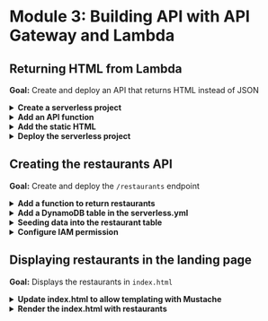 # Module 3: Building API with API Gateway and Lambda

## Returning HTML from Lambda

**Goal:** Create and deploy an API that returns HTML instead of JSON

<details>
<summary><b>Create a serverless project</b></summary><p>

1. Create a directory for your serverless project.

    ```
    mkdir production-ready-serverless-workshop
    cd production-ready-serverless-workshop
    ```

2. Initialise the project:
    
    `npm init -y`
    
3. Install the `Serverless` framework as dev dependency.

    `npm install --save-dev serverless`

    Add `sls` to npm scripts by editing your `package.json` so your `scripts` section looks like this:

    ```json
      "scripts": {
        "sls": "serverless"
      },
    ```
    
    Now you can run serverless using `npm run sls [-- <args>...]`

4. Create nodejs Serverless project using one of the default templates. **NOTE** there is a whitespace AFTER `--`, this is **REQUIRED**, it's a way to tell `npm run` that everything that comes after `--` should be passed as arguments to the thing that's associated with the `sls` script we set up in the previous step

    `npm run sls -- create --template aws-nodejs`

    See more information about `serverless create` command on [CLI documentation](https://serverless.com/framework/docs/providers/aws/cli-reference/create/) page.

5. Delete the `handler.js` file at the root
</p></details>

<details>
<summary><b>Add an API function</b></summary><p>

1. Modify the `serverless.yml` to the following.

```yml
service: workshop-${self:custom.name}

custom:
  name: <YOUR_NAME_HERE>
  email: <YOUR_EMAIL_HERE>

provider:
  name: aws
  runtime: nodejs12.x

functions:
  get-index:
    handler: functions/get-index.handler
    events:
      - http:
          path: /
          method: get
```

2. Under `custom`, replace `<YOUR_NAME_HERE>` with your name (no whitespaces, all lower case), e.g. `yancui`. This is so that if your project doesn't clash with your colleague's in case you're using a shared AWS account.

3. Also, replace `<YOUR_EMAIL_HERE>` with your email, we'll use this later to set up email notification when someone places an order.

4. In the project root, add a folder called `functions`

3. Add a file `get-index.js` under the newly created `functions` folder

4. Modify the `get-index.js` file to the following:

```javascript
const fs = require("fs")

const html = fs.readFileSync('static/index.html', 'utf-8')

module.exports.handler = async (event, context) => {
  const response = {
    statusCode: 200,
    headers: {
      'Content-Type': 'text/html; charset=UTF-8'
    },
    body: html
  }

  return response
}
```

Here, we're loading a static HTML page from a `static` folder (to be added in the next section). Which we will return in the HTTP response, along with a header with the correct `Content-Type` (otherwise it defaults to `application/json`).

And since the variable `html` is declared and assigned OUTSIDE the handler function, it will run ONLY the first time our code executes on a new container. The same goes to any variables you declare outside the handler function, such as the `fs` module which we required at the top.

</p></details>

<details>
<summary><b>Add the static HTML</b></summary><p>

1. Add a folder to the project root, call it `static`

2. Add a file `index.html` under the newly created `static` folder

3. Modify the `index.html` file to the following:

```xml
<!DOCTYPE html>
<html>
  <head>
    <meta charset="UTF-8">
    <title>Big Mouth</title>
    
    <style>
      .fullscreenDiv {
        background-color: #05bafd;
        width: 100%;
        height: auto;
        bottom: 0px;
        top: 0px;
        left: 0;
        position: absolute;
      }

      .column-container {
        padding: 0;
        margin: 0;
        list-style: none;
        display: -webkit-box;
        display: -moz-box;
        display: -ms-flexbox;
        display: -webkit-flex;
        display: flex;
        flex-flow: column;
        justify-content: center;
      }

      .item {
        padding: 5px;
        height: auto;
        margin-top: 10px;
        display: flex;
        flex-flow: row;
        justify-content: center;
      }

      input {
        font-family: Arial, Helvetica, sans-serif;
        font-size: 18px;
      }

      button {
        font-family: Arial, Helvetica, sans-serif;
        font-size: 18px;
      }
    </style>

    <script>
    </script>
  </head>

  <body>
    <div class="fullscreenDiv">
      <ul class="column-container">
        <li class="item">
          <img id="logo" src="https://d2qt42rcwzspd6.cloudfront.net/manning/big-mouth.png">
        </li>
        <li class="item">
          <input id="theme" type="text" size="50" placeholder="enter a theme, eg. cartoon"/>
          <button onclick="search()">Find Restaurants</button>
        </li>
      </ul>
  </div>
  </body>

</html>
```

</p></details>

<details>
<summary><b>Deploy the serverless project</b></summary><p>

1. Run `deploy` command:

    `npm run sls -- deploy`

    See more information about `deploy` command on [CLI documentation](https://serverless.com/framework/docs/providers/aws/cli-reference/deploy/) page.

2. In the output you should see something like this:

```
endpoints:
  GET - https://xxxxx.execute-api.us-east-1.amazonaws.com/dev/
```

Load the endpoint in the browser and see something like the following:

![](/images/mod03-001.png)

</p></details>

## Creating the restaurants API

**Goal:** Create and deploy the `/restaurants` endpoint

<details>
<summary><b>Add a function to return restaurants</b></summary><p>

1. Add a file `get-restaurants.js` file to the `functions` folder

2. Install the `aws-sdk` package

`npm install --save-dev aws-sdk`

3. Modify `get-restaurants.js` to the following:

```javascript
const DocumentClient = require('aws-sdk/clients/dynamodb').DocumentClient
const dynamodb = new DocumentClient()

const defaultResults = process.env.defaultResults || 8
const tableName = process.env.restaurants_table

const getRestaurants = async (count) => {
  console.log(`fetching ${count} restaurants from ${tableName}...`)
  const req = {
    TableName: tableName,
    Limit: count
  }

  const resp = await dynamodb.scan(req).promise()
  console.log(`found ${resp.Items.length} restaurants`)
  return resp.Items
}

module.exports.handler = async (event, context) => {  
  const restaurants = await getRestaurants(defaultResults)
  const response = {
    statusCode: 200,
    body: JSON.stringify(restaurants)
  }

  return response
}
```

This function depends on two environment variables:

* `defaultResults` [optional] : how many restaurants to return

* `restaurants_table` [required] : name of the restaurants DynamoDB table

Also notice that we didn't require the full `aws-sdk` at the top. This is because requiring only the client we need (in this case, the `DynamoDB.DocumentClient` client) has a big impact on cold start performance. See this [blog post](https://theburningmonk.com/2019/03/just-how-expensive-is-the-full-aws-sdk/) for more details.

4. Modify `serverless.yml` to add the new function and its environment variables:

```yml
get-restaurants:
  handler: functions/get-restaurants.handler
  events:
    - http:
        path: /restaurants
        method: get
  environment:
    restaurants_table: !Ref RestaurantsTable
```

Notice that the `restaurants_table` environment variable is referencing (using the CloudFormation pseudo function `!Ref`) a resource called `RestaurantsTable`. We'll add that next.

**IMPORTANT**: make sure this block is indented and aligns with the `get-index` function. e.g.

```yml
functions:
  get-index:
    handler: functions/get-index.handler
    events:
      - http:
          path: /
          method: get

  get-restaurants:
    handler: functions/get-restaurants.handler
    events:
      - http:
          path: /restaurants/
          method: get
    environment:
      restaurants_table: !Ref RestaurantsTable
```

</p></details>

<details>
<summary><b>Add a DynamoDB table in the serverless.yml</b></summary><p>

1. Add DynamoDB table to `serverless.yml`. Add this block to the end of the file:

```yml
resources:
  Resources:
    RestaurantsTable:
      Type: AWS::DynamoDB::Table
      Properties:
        BillingMode: PAY_PER_REQUEST
        AttributeDefinitions:
          - AttributeName: name
            AttributeType: S
        KeySchema:
          - AttributeName: name
            KeyType: HASH
```

This is how we define a DynamoDB table in CloudFormation. Couple of things to note if you're new to AWS or CloudFormation.

`RestaurantsTable` is called the **logical Id** in CloudFormation, and is the unique ID for a resource within a CloudFormation template. Other resources can reference this resource using this logical id. You typically use either the `!Ref` or `!GetAtt` function to reference a resource and get its attributes (like name or ARN). Which, depending on the resource and the attribute you want to get, you have to choose the right function... I have a cheatsheet [here](https://theburningmonk.com/cloudformation-ref-and-getatt-cheatsheet) that list all the resources and what you get with each.

DynamoDB two billing modes. And here, we're using the `On-Demand` mode by setting `BillingMode` to `PAY_PER_REQUEST`. This means we don't pay for the table unless we use it, which is perfect for a demo app like this. In fact, this is probably the right setting for your app in production too unless you have very stable and very predictable load.

And lastly, DynamoDB operates with `HASH` and `RANGE` keys as the only schemas you need to specify, so that's what `KeySchema` is doing. When you specify an attribute in the key schema you also need to add them to the `AttributeDefinitions` list so you can specify their type (`S` for `String`), this is how we tell DynamoDB that the table has a `HASH` key called `name` and it's a `S`tring.

There are other configurations available, but they're needed here. For more details, check out the CloudFormation docs [here](https://docs.aws.amazon.com/AWSCloudFormation/latest/UserGuide/aws-resource-dynamodb-table.html).

Ok, now let's deploy the serverless project again (so CloudFormation provisions the table):

`npm run sls -- deploy`

After deployment finishes, the DynamoDB table would now be provisioned.

If you look into the DynamoDB console in your AWS account, you will see that the table would have an auto-generated name like `workshop-yancui-dev-RestaurantsTable-1867PM9U2N4ZA`.

At this point, it's also worth peeking into the CloudFormation console, and see that the Serverless framework generated a CloudFormation stack for our project, and the name of the stack is derived from the `service` and `stage` name of our project - e.g. `workshop-yancui-dev`.

The stack includes a no. of outputs including the deployment bucket name, and the root URL for API Gateway REST API.

![](/images/mod03-002.png)

Since we have added a DynamoDB table to the stack as a custom resource, it's useful to add its name to the stack output.

2. To add the `RestaurantsTable` name to stack output, go to `serverless.yml`. Under the `resources` section, add the following:

```yml
  Outputs:
    RestaurantsTableName:
      Value: !Ref RestaurantsTable
```

**IMPORTANT**: `Outputs` should be aligned with `Resources` (**NOT** `resources`). So after this change, the `resources` section of your `serverless.yml` should look like this:

```yml
resources:
  Resources:
    RestaurantsTable:
      Type: AWS::DynamoDB::Table
      Properties:
        BillingMode: PAY_PER_REQUEST
        AttributeDefinitions:
          - AttributeName: name
            AttributeType: S
        KeySchema:
          - AttributeName: name
            KeyType: HASH

  Outputs:
    RestaurantsTableName:
      Value: !Ref RestaurantsTable
```

Make sure the indentations are exactly the same.

3. Deploy the project again

`npm run sls -- deploy`

and check in the CloudFormation console to make sure that you see the `RestaurantsTableName` in the stack outputs

![](/images/mod03-003.png)

</p></details>

<details>
<summary><b>Seeding data into the restaurant table</b></summary><p>

To seed some restaurant data into the table, we're going to add a script to do that. 

But wait! We have a problem here...

The DynamoDB table name is randomly generated, how do we write this script so that it doesn't require us to go into the AWS console and copy the name of the table?

There are a couple of solutions to this:

1. Use the [serverless-export-env](https://github.com/arabold/serverless-export-env/) plugin to export the environment variables to a `.env` file.
2. Programmatically reference the `RestaurantsTableName` stack output we added above.
3. Export the table name as a SSM parameter (by adding a `AWS::SSM::Parameter` resource to our `serverless.yml`) and programmatically reference it from the script.

For the purpose of this demo app, let's use option 1, as it'll come in handy for us later on when we start writing tests. See [Paul Swail](https://twitter.com/paulswail)'s [post](https://winterwindsoftware.com/cloud-config-local-tests/) for more details.

1. Install the `serverless-export-env` plugin by running

`npm install --save-dev serverless-export-env`

2. Open `serverless.yml` and add the following to the end of the file

```yml
plugins:
  - serverless-export-env
```

**IMPORTANT**: `plugins` should be at the same level as `provider`, `functions` and `resources`, that is, it should have *NO INDENTATION*.

3. Run `npm run sls -- export-env`. This command should generate a `.env` file in your project root, and the file content should look something like this:

`restaurants_table=workshop-yancui-dev-RestaurantsTable-1Y097GF7QLUIX`

This is because our `get-restaurants` function has an environment variable called `restaurants_table`. The `serverless-export-env` plugin has resolved the `!Ref RestaurantTable` reference and helpfully added the resolved table name to the `.env` file.

To load this `.env` file from our code, we need the `dotenv` NPM package.

4. Add `.env` to your `.gitignore` file

5. Install the `dotenv` package

`npm install --save-dev dotenv`

6. Add a file `seed-restaurants.js` to the project root

7. Modify `seed-restaurants.js` to the following.

```javascript
const AWS = require('aws-sdk')
AWS.config.region = 'us-east-1'
const dynamodb = new AWS.DynamoDB.DocumentClient()
require('dotenv').config()

const restaurants = [
  { 
    name: "Fangtasia", 
    image: "https://d2qt42rcwzspd6.cloudfront.net/manning/fangtasia.png", 
    themes: ["true blood"] 
  },
  { 
    name: "Shoney's", 
    image: "https://d2qt42rcwzspd6.cloudfront.net/manning/shoney's.png", 
    themes: ["cartoon", "rick and morty"] 
  },
  { 
    name: "Freddy's BBQ Joint", 
    image: "https://d2qt42rcwzspd6.cloudfront.net/manning/freddy's+bbq+joint.png", 
    themes: ["netflix", "house of cards"] 
  },
  { 
    name: "Pizza Planet", 
    image: "https://d2qt42rcwzspd6.cloudfront.net/manning/pizza+planet.png", 
    themes: ["netflix", "toy story"] 
  },
  { 
    name: "Leaky Cauldron", 
    image: "https://d2qt42rcwzspd6.cloudfront.net/manning/leaky+cauldron.png", 
    themes: ["movie", "harry potter"] 
  },
  { 
    name: "Lil' Bits", 
    image: "https://d2qt42rcwzspd6.cloudfront.net/manning/lil+bits.png", 
    themes: ["cartoon", "rick and morty"] 
  },
  { 
    name: "Fancy Eats", 
    image: "https://d2qt42rcwzspd6.cloudfront.net/manning/fancy+eats.png", 
    themes: ["cartoon", "rick and morty"] 
  },
  { 
    name: "Don Cuco", 
    image: "https://d2qt42rcwzspd6.cloudfront.net/manning/don%20cuco.png", 
    themes: ["cartoon", "rick and morty"] 
  },
];

const putReqs = restaurants.map(x => ({
  PutRequest: {
    Item: x
  }
}))

const req = {
  RequestItems: {
    [process.env.restaurants_table]: putReqs
  }
}
dynamodb.batchWrite(req).promise()
  .then(() => console.log("all done"))
  .catch(err => console.error(err))
```

8. Run the `seed-restaurants.js` script

`node seed-restaurants.js`

</p></details>

<details>
<summary><b>Configure IAM permission</b></summary><p>

1. Modify `serverless.yml` and add an `iamRoleStatements` section under `provider` (make sure you check for proper indentation!):

```yml
provider:
  name: aws
  runtime: nodejs12.x

  iamRoleStatements:
    - Effect: Allow
      Action: dynamodb:scan
      Resource: !GetAtt RestaurantsTable.Arn
```

This adds the `dynamodb:scan` permission to the Lambda execution role.

2. Deploy the project

`npm run sls -- deploy`

</p></details>

## Displaying restaurants in the landing page

**Goal:** Displays the restaurants in `index.html`

<details>
<summary><b>Update index.html to allow templating with Mustache</b></summary><p>

1. Modify `index.html` to the following:

```html
<!DOCTYPE html>
<html>
  <head>
    <meta charset="UTF-8">
    <title>Big Mouth</title>
    
    <style>
      .fullscreenDiv {
        background-color: #05bafd;
        width: 100%;
        height: auto;
        bottom: 0px;
        top: 0px;
        left: 0;
        position: absolute;
      }
      .restaurantsDiv {
        background-color: #ffffff;
        width: 100%;
        height: auto;
      }
      .dayOfWeek {
        font-family: Arial, Helvetica, sans-serif;
        font-size: 32px;
        padding: 10px;
        height: auto;
        display: flex;
        justify-content: center;
      }
      .column-container {
        padding: 0;
        margin: 0;
        list-style: none;
        display: flex;
        flex-flow: column;
        flex-wrap: wrap;
        justify-content: center;
      }
      .row-container {
        padding: 0;
        margin: 0;
        list-style: none;
        display: flex;
        flex-flow: row;
        flex-wrap: wrap;
        justify-content: center;
      }
      .item {
        padding: 5px;
        height: auto;
        margin-top: 10px;
        display: flex;
        flex-flow: row;
        flex-wrap: wrap;
        justify-content: center;
      }
      .restaurant {
        background-color: #00a8f7;
        border-radius: 10px;
        padding: 5px;
        height: auto;
        width: auto;
        margin-left: 40px;
        margin-right: 40px;
        margin-top: 15px;
        margin-bottom: 0px;
        display: flex;
        justify-content: center;
      }
      .restaurant-name {
        font-size: 24px;
        font-family:Arial, Helvetica, sans-serif;
        color: #ffffff;
        padding: 10px;
        margin: 0px;
      }
      .restaurant-image {
        padding-top: 0px;
        margin-top: 0px;
      }
      input {
        font-family: Arial, Helvetica, sans-serif;
        font-size: 18px;
      }
      button {
        font-family: Arial, Helvetica, sans-serif;
        font-size: 18px;
      }
    </style>

    <script>
    </script>
  </head>

  <body>
    <div class="fullscreenDiv">
      <ul class="column-container">
        <li class="item">
          <img id="logo" src="https://d2qt42rcwzspd6.cloudfront.net/manning/big-mouth.png">
        </li>
        <li class="item">
          <input id="theme" type="text" size="50" placeholder="enter a theme, eg. cartoon"/>
          <button onclick="search()">Find Restaurants</button>
        </li>
        <li>
          <div class="restaurantsDiv column-container">
            <b class="dayOfWeek">{{dayOfWeek}}</b>
            <ul class="row-container">
              {{#restaurants}}
              <li class="restaurant">
                <ul class="column-container">
                    <li class="item restaurant-name">{{name}}</li>
                    <li class="item restaurant-image">
                      <img src="{{image}}">
                    </li>
                </ul>
              </li>
              {{/restaurants}}
            </ul> 
          </div>
        </li>
      </ul>
  </div>
  </body>

</html>
```
</p></details>

<details>
<summary><b>Render the index.html with restaurants</b></summary><p>

1. Install `mustache` as dependency

`npm install --save mustache`

2. Install `axios` as dependency

`npm install --save axios`

3. Modify `get-index.js` to the following:

```javascript
const fs = require("fs")
const Mustache = require('mustache')
const http = require('axios')

const restaurantsApiRoot = process.env.restaurants_api
const days = ['Sunday', 'Monday', 'Tuesday', 'Wednesday', 'Thursday', 'Friday', 'Saturday']

let html

function loadHtml () {
  if (!html) {
    console.log('loading index.html...')
    html = fs.readFileSync('static/index.html', 'utf-8')
    console.log('loaded')
  }
  
  return html
}

const getRestaurants = async () => {
  const httpReq = http.get(restaurantsApiRoot)
  return (await httpReq).data
}

module.exports.handler = async (event, context) => {
  const template = loadHtml()
  const restaurants = await getRestaurants()
  const dayOfWeek = days[new Date().getDay()]
  const html = Mustache.render(template, { dayOfWeek, restaurants })
  const response = {
    statusCode: 200,
    headers: {
      'Content-Type': 'text/html; charset=UTF-8'
    },
    body: html
  }

  return response
}
```

After this change, the `get-index` function needs the `restaurants_api` environment variable to know where the `/restaurants` endpoint is.

The good news is that, the Serverless always use the logical ID `ApiGatewayRestApi` for the API Gateway REST API resource. So you can easily construct the URL for the `/restaurants` endpoint.

The bad news is that you end up writing something like:

```yml
Fn::Join:
  - ''
  - - "https://"
    - !Ref ApiGatewayRestApi
    - ".execute-api.${self:provider.region}.amazonaws.com/${self:provider.stage}/restaurants"
```

it works, but is pretty verbose!

Luckily for us, there's a plugin that can help us with that. Enter `serverless-pseudo-parameters`, which allows us to use CloudFormation pseudo parameters such as `AWS::AccountId` and `AWS::Region`, and reference other resources easily.

4. Install the `serverless-pseudo-parameters` plugin

`npm install --save-dev serverless-pseudo-parameters`

5. Add `serverless-pseudo-parameters` to the list of `plugins` at the bottom of the `serverless.yml` file. Your `plugins` section should look like this afterwards

```yml
plugins:
  - serverless-export-env
  - serverless-pseudo-parameters
```

6. Modify the `serverless.yml` to add the `restaurants_api` environment variable to the `get-index` function:

```yml
get-index:
  handler: functions/get-index.handler
  events:
    - http:
        path: /
        method: get
  environment:
    restaurants_api: https://#{ApiGatewayRestApi}.execute-api.#{AWS::Region}.amazonaws.com/${self:provider.stage}/restaurants
```

Notice the `#{...}` values in that string. This is the syntax that the `serverless-pseudo-parameters` plugin introduces. Under the hood, the plugin translates strings that contain `#{...}` into a `Fn::Sub`, which you can see in the generated CloudFormation update template:

```JSON
"Environment": {
  "Variables": {
    "restaurants_api": {
      "Fn::Sub": "https://${ApiGatewayRestApi}.execute-api.${AWS::Region}.amazonaws.com/dev/restaurants"
    }
  }
}
```

* `#{ApiGatewayRestApi}` => `${ApiGatewayRestApi}`
* `#{AWS::Region}` => `${AWS::Region}`, which unfortunately you can't use within the `serverless.yml` as the Serverless framework also uses `${...}` in its own variables system. See [this page](https://serverless.com/framework/docs/providers/aws/guide/variables/) for more information.

7. Deploy the project

`npm run sls -- deploy`

Reload the `index.html` and you should see something like the following

![](/images/mod03-004.png)

</p></details>
